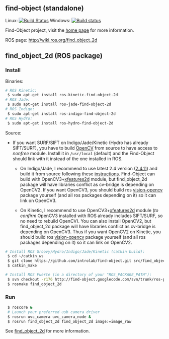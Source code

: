 ## find-object (standalone) 
Linux: [![Build Status](https://travis-ci.org/introlab/find-object.svg?branch=master)](https://travis-ci.org/introlab/find-object) Windows: [![Build status](https://ci.appveyor.com/api/projects/status/hn51r6p5c0peqctb/branch/master?svg=true)](https://ci.appveyor.com/project/matlabbe/find-object/branch/master)

Find-Object project, visit the [home page](http://introlab.github.io/find-object/) for more information.

ROS page: http://wiki.ros.org/find_object_2d

## find_object_2d (ROS package)

### Install

Binaries:
```bash
# ROS Kinetic:
 $ sudo apt-get install ros-kinetic-find-object-2d
# ROS Jade:
 $ sudo apt-get install ros-jade-find-object-2d
# ROS Indigo:
 $ sudo apt-get install ros-indigo-find-object-2d
# ROS Hydro:
 $ sudo apt-get install ros-hydro-find-object-2d
```

Source:

 * If you want SURF/SIFT on Indigo/Jade/Kinetic (Hydro has already SIFT/SURF), you have to build [OpenCV](http://opencv.org/) from source to have access to *nonfree* module. Install it in `/usr/local` (default) and the Find-Object should link with it instead of the one installed in ROS.

     * On Indigo/Jade, I recommend to use latest 2.4 version ([2.4.11](https://github.com/Itseez/opencv/archive/2.4.11.zip)) and build it from source following these [instructions](http://docs.opencv.org/doc/tutorials/introduction/linux_install/linux_install.html#building-opencv-from-source-using-cmake-using-the-command-line). Find-Object can build with OpenCV3+[xfeatures2d](https://github.com/Itseez/opencv_contrib/tree/master/modules/xfeatures2d) module, but find_object_2d package will have libraries conflict as cv-bridge is depending on OpenCV2. If you want OpenCV3, you should build ros [vision-opencv](https://github.com/ros-perception/vision_opencv) package yourself (and all ros packages depending on it) so it can link on OpenCV3.

     * On Kinetic, I recommend to use OpenCV3+[xfeatures2d](https://github.com/Itseez/opencv_contrib/tree/master/modules/xfeatures2d) module (*to confirm* OpenCV3 installed with ROS already includes SIFT/SURF, so no need to rebuild OpenCV). You can also install OpenCV2, but find_object_2d package will have libraries conflict as cv-bridge is depending on OpenCV3. Thus if you want OpenCV2 on Kinetic, you should build ros [vision-opencv](https://github.com/ros-perception/vision_opencv) package yourself (and all ros packages depending on it) so it can link on OpenCV2.

```bash
# Install ROS Groovy/Hydro/Indigo/Jade/Kinetic (catkin build):
 $ cd ~/catkin_ws
 $ git clone https://github.com/introlab/find-object.git src/find_object_2d
 $ catkin_make

# Install ROS Fuerte (in a directory of your "ROS_PACKAGE_PATH"):
 $ svn checkout -r176 http://find-object.googlecode.com/svn/trunk/ros-pkg/find_object_2d
 $ rosmake find_object_2d
```

### Run
```bash
 $ roscore &
 # Launch your preferred usb camera driver
 $ rosrun uvc_camera uvc_camera_node &
 $ rosrun find_object_2d find_object_2d image:=image_raw
```
See [find_object_2d](http://wiki.ros.org/find_object_2d) for more information.
